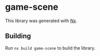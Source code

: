 # game-scene

This library was generated with [Nx](https://nx.dev).

## Building

Run `nx build game-scene` to build the library.
